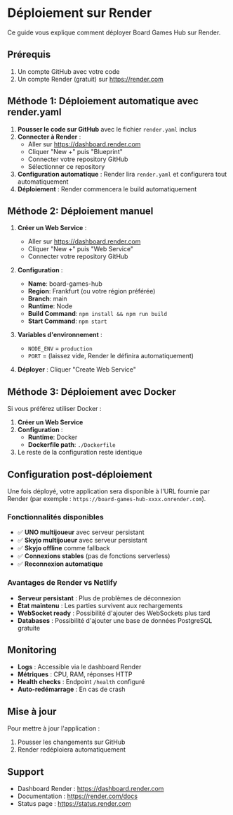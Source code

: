 # Déploiement sur Render

Ce guide vous explique comment déployer Board Games Hub sur Render.

## Prérequis

1. Un compte GitHub avec votre code
2. Un compte Render (gratuit) sur https://render.com

## Méthode 1: Déploiement automatique avec render.yaml

1. **Pousser le code sur GitHub** avec le fichier `render.yaml` inclus
2. **Connecter à Render** :
   - Aller sur https://dashboard.render.com
   - Cliquer "New +" puis "Blueprint"
   - Connecter votre repository GitHub
   - Sélectionner ce repository
3. **Configuration automatique** : Render lira `render.yaml` et configurera tout automatiquement
4. **Déploiement** : Render commencera le build automatiquement

## Méthode 2: Déploiement manuel

1. **Créer un Web Service** :

   - Aller sur https://dashboard.render.com
   - Cliquer "New +" puis "Web Service"
   - Connecter votre repository GitHub

2. **Configuration** :

   - **Name**: board-games-hub
   - **Region**: Frankfurt (ou votre région préférée)
   - **Branch**: main
   - **Runtime**: Node
   - **Build Command**: `npm install && npm run build`
   - **Start Command**: `npm start`

3. **Variables d'environnement** :

   - `NODE_ENV` = `production`
   - `PORT` = (laissez vide, Render le définira automatiquement)

4. **Déployer** : Cliquer "Create Web Service"

## Méthode 3: Déploiement avec Docker

Si vous préférez utiliser Docker :

1. **Créer un Web Service**
2. **Configuration** :
   - **Runtime**: Docker
   - **Dockerfile path**: `./Dockerfile`
3. Le reste de la configuration reste identique

## Configuration post-déploiement

Une fois déployé, votre application sera disponible à l'URL fournie par Render (par exemple : `https://board-games-hub-xxxx.onrender.com`).

### Fonctionnalités disponibles

- ✅ **UNO multijoueur** avec serveur persistant
- ✅ **Skyjo multijoueur** avec serveur persistant
- ✅ **Skyjo offline** comme fallback
- ✅ **Connexions stables** (pas de fonctions serverless)
- ✅ **Reconnexion automatique**

### Avantages de Render vs Netlify

- **Serveur persistant** : Plus de problèmes de déconnexion
- **État maintenu** : Les parties survivent aux rechargements
- **WebSocket ready** : Possibilité d'ajouter des WebSockets plus tard
- **Databases** : Possibilité d'ajouter une base de données PostgreSQL gratuite

## Monitoring

- **Logs** : Accessible via le dashboard Render
- **Métriques** : CPU, RAM, réponses HTTP
- **Health checks** : Endpoint `/health` configuré
- **Auto-redémarrage** : En cas de crash

## Mise à jour

Pour mettre à jour l'application :

1. Pousser les changements sur GitHub
2. Render redéploiera automatiquement

## Support

- Dashboard Render : https://dashboard.render.com
- Documentation : https://render.com/docs
- Status page : https://status.render.com
